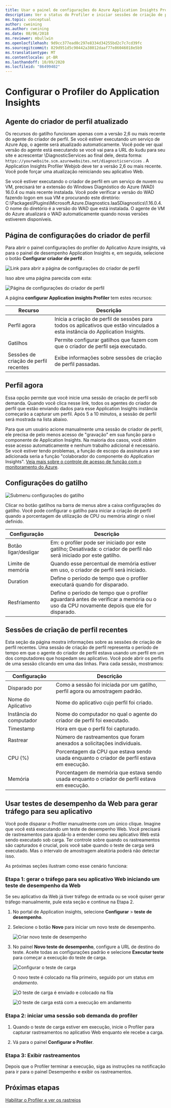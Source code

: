 ```yaml
---
title: Usar o painel de configurações do Azure Application Insights Profiler | Microsoft Docs
description: Ver o status do Profiler e iniciar sessões de criação de perfil
ms.topic: conceptual
author: cweining
ms.author: cweining
ms.date: 08/06/2018
ms.reviewer: mbullwin
ms.openlocfilehash: 9d9cc377ead0c297e8334d34255bd2c7c7cd39fc
ms.sourcegitcommit: 829d951d5c90442a38012daaf77e86046018e5b9
ms.translationtype: MT
ms.contentlocale: pt-BR
ms.lasthandoff: 10/09/2020
ms.locfileid: "86499402"
---
```

# <a name="configure-application-insights-profiler"></a>Configurar o Profiler do Application Insights

## <a name="updated-profiler-agent"></a>Agente do criador de perfil atualizado
Os recursos do gatilho funcionam apenas com a versão 2,6 ou mais recente do agente do criador de perfil. Se você estiver executando um serviço de Azure App, o agente será atualizado automaticamente. Você pode ver qual versão do agente está executando se você vai para a URL do kudu para seu site e acrescentar \DiagnosticServices ao final dele, desta forma:  `https://yourwebsite.scm.azurewebsites.net/diagnosticservices` . A Application Insights Profiler Webjob deve ter a versão 2,6 ou mais recente. Você pode forçar uma atualização reiniciando seu aplicativo Web. 

Se você estiver executando o criador de perfil em um serviço de nuvem ou VM, precisará ter a extensão do Windows Diagnóstico do Azure (WAD) 16.0.4 ou mais recente instalada. Você pode verificar a versão do WAD fazendo logon em sua VM e procurando este diretório: C:\Packages\Plugins\Microsoft.Azure.Diagnostics.IaaSDiagnostics\1.16.0.4. O nome do diretório é a versão do WAD que está instalada. O agente de VM do Azure atualizará o WAD automaticamente quando novas versões estiverem disponíveis.

## <a name="profiler-settings-page"></a>Página de configurações do criador de perfil

Para abrir o painel configurações do profiler do Aplicativo Azure insights, vá para o painel de desempenho Application Insights e, em seguida, selecione o botão **Configurar criador de perfil** .

![Link para abrir a página de configurações do criador de perfil][configure-profiler-entry]

Isso abre uma página parecida com esta:

![Página de configurações do criador de perfil][configure-profiler-page]

A página **configurar Application insights Profiler** tem estes recursos:

| Recurso | Descrição |
|-|-|
Perfil agora | Inicia a criação de perfil de sessões para todos os aplicativos que estão vinculados a esta instância do Application Insights.
Gatilhos | Permite configurar gatilhos que fazem com que o criador de perfil seja executado. 
Sessões de criação de perfil recentes | Exibe informações sobre sessões de criação de perfil passadas.

## <a name="profile-now"></a>Perfil agora
Essa opção permite que você inicie uma sessão de criação de perfil sob demanda. Quando você clica nesse link, todos os agentes do criador de perfil que estão enviando dados para esse Application Insights instância começarão a capturar um perfil. Após 5 a 10 minutos, a sessão de perfil será mostrada na lista abaixo.

Para que um usuário acione manualmente uma sessão de criador de perfil, ele precisa de pelo menos acesso de "gravação" em sua função para o componente de Application Insights. Na maioria dos casos, você obtém esse acesso automaticamente e nenhum trabalho adicional é necessário. Se você estiver tendo problemas, a função de escopo da assinatura a ser adicionada seria a função "colaborador do componente do Application Insights". [Veja mais sobre o controle de acesso de função com o monitoramento do Azure](./resources-roles-access-control.md).

## <a name="trigger-settings"></a>Configurações do gatilho
![Submenu configurações do gatilho][trigger-settings-flyout]

Clicar no botão gatilhos na barra de menus abre a caixa configurações do gatilho. Você pode configurar o gatilho para iniciar a criação de perfil quando a porcentagem de utilização de CPU ou memória atingir o nível definido.

| Configuração | Descrição |
|-|-|
Botão ligar/desligar | Em: o profiler pode ser iniciado por este gatilho; Desativada: o criador de perfil não será iniciado por este gatilho.
Limite de memória | Quando esse percentual de memória estiver em uso, o criador de perfil será iniciado.
Duration | Define o período de tempo que o profiler executará quando for disparado.
Resfriamento | Define o período de tempo que o profiler aguardará antes de verificar a memória ou o uso da CPU novamente depois que ele for disparado.

## <a name="recent-profiling-sessions"></a>Sessões de criação de perfil recentes
Esta seção da página mostra informações sobre as sessões de criação de perfil recentes. Uma sessão de criação de perfil representa o período de tempo em que o agente do criador de perfil estava usando um perfil em um dos computadores que hospedam seu aplicativo. Você pode abrir os perfis de uma sessão clicando em uma das linhas. Para cada sessão, mostramos:

| Configuração | Descrição |
|-|-|
Disparado por | Como a sessão foi iniciada por um gatilho, perfil agora ou amostragem padrão. 
Nome do Aplicativo | Nome do aplicativo cujo perfil foi criado.
Instância do computador | Nome do computador no qual o agente do criador de perfil foi executado.
Timestamp | Hora em que o perfil foi capturado.
Rastrear | Número de rastreamentos que foram anexados a solicitações individuais.
CPU (%) | Porcentagem da CPU que estava sendo usada enquanto o criador de perfil estava em execução.
Memória | Porcentagem de memória que estava sendo usada enquanto o criador de perfil estava em execução.

## <a name="use-web-performance-tests-to-generate-traffic-to-your-application"></a><a id="profileondemand"></a> Usar testes de desempenho da Web para gerar tráfego para seu aplicativo

Você pode disparar o Profiler manualmente com um único clique. Imagine que você está executando um teste de desempenho Web. Você precisará de rastreamentos para ajudá-lo a entender como seu aplicativo Web está sendo executado sob carga. Ter controle sobre quando os rastreamentos são capturados é crucial, pois você sabe quando o teste de carga será executado. Mas o intervalo de amostragem aleatória poderá não detectar isso.

As próximas seções ilustram como esse cenário funciona:

### <a name="step-1-generate-traffic-to-your-web-app-by-starting-a-web-performance-test"></a>Etapa 1: gerar o tráfego para seu aplicativo Web iniciando um teste de desempenho da Web

Se seu aplicativo da Web já tiver tráfego de entrada ou se você quiser gerar tráfego manualmente, pule esta seção e continue na Etapa 2.

1. No portal de Application insights, selecione **Configurar**  >  **teste de desempenho**. 

1. Selecione o botão **Novo** para iniciar um novo teste de desempenho.

   ![Criar novo teste de desempenho][create-performance-test]

1. No painel **Novo teste de desempenho**, configure a URL de destino do teste. Aceite todas as configurações padrão e selecione **Executar teste** para começar a execução do teste de carga.

    ![Configurar o teste de carga][configure-performance-test]

    O novo teste é colocado na fila primeiro, seguido por um status *em andamento*.

    ![O teste de carga é enviado e colocado na fila][load-test-queued]

    ![O teste de carga está com a execução em andamento][load-test-in-progress]

### <a name="step-2-start-a-profiler-on-demand-session"></a>Etapa 2: iniciar uma sessão sob demanda do profiler

1. Quando o teste de carga estiver em execução, inicie o Profiler para capturar rastreamentos no aplicativo Web enquanto ele recebe a carga.

1. Vá para o painel **Configurar o Profiler**.


### <a name="step-3-view-traces"></a>Etapa 3: Exibir rastreamentos

Depois que o Profiler terminar a execução, siga as instruções na notificação para ir para o painel Desempenho e exibir os rastreamentos.

## <a name="next-steps"></a>Próximas etapas
[Habilitar o Profiler e ver os rastreios](profiler-overview.md?toc=/azure/azure-monitor/toc.json)

[profiler-on-demand]: ./media/profiler-settings/Profiler-on-demand.png
[configure-profiler-entry]: ./media/profiler-settings/configure-profiler-entry.png
[configure-profiler-page]: ./media/profiler-settings/configureBlade.png
[trigger-settings-flyout]: ./media/profiler-settings/CPUTrigger.png
[create-performance-test]: ./media/profiler-settings/new-performance-test.png
[configure-performance-test]: ./media/profiler-settings/configure-performance-test.png
[load-test-queued]: ./media/profiler-settings/load-test-queued.png
[load-test-in-progress]: ./media/profiler-settings/load-test-inprogress.png
[enable-app-insights]: ./media/profiler-settings/enable-app-insights-blade-01.png
[update-site-extension]: ./media/profiler-settings/update-site-extension-01.png
[change-and-save-appinsights]: ./media/profiler-settings/change-and-save-appinsights-01.png
[app-settings-for-profiler]: ./media/profiler-settings/appsettings-for-profiler-01.png
[check-for-extension-update]: ./media/profiler-settings/check-extension-update-01.png
[profiler-timeout]: ./media/profiler-settings/profiler-timeout.png
